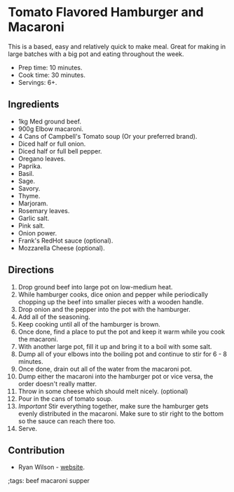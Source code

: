 # Tomato Flavored Hamburger and Macaroni

This is a based, easy and relatively quick to make meal. Great for making in
large batches with a big pot and eating throughout the week.

- Prep time: 10 minutes.
- Cook time: 30 minutes.
- Servings: 6+.

## Ingredients

- 1kg Med ground beef.
- 900g Elbow macaroni.
- 4 Cans of Campbell's Tomato soup (Or your preferred brand).
- Diced half or full onion.
- Diced half or full bell pepper.
- Oregano leaves.
- Paprika.
- Basil.
- Sage.
- Savory.
- Thyme.
- Marjoram.
- Rosemary leaves.
- Garlic salt.
- Pink salt.
- Onion power.
- Frank's RedHot sauce (optional).
- Mozzarella Cheese (optional).

## Directions

1. Drop ground beef into large pot on low-medium heat.
2. While hamburger cooks, dice onion and pepper while periodically chopping up
   the beef into smaller pieces with a wooden handle.
3. Drop onion and the pepper into the pot with the hamburger.
4. Add all of the seasoning.
5. Keep cooking until all of the hamburger is brown.
6. Once done, find a place to put the pot and keep it warm while you cook the
   macaroni.
7. With another large pot, fill it up and bring it to a boil with some salt.
8. Dump all of your elbows into the boiling pot and continue to stir for 6 - 8
   minutes.
9. Once done, drain out all of the water from the macaroni pot.
10. Dump either the macaroni into the hamburger pot or vice versa, the order
    doesn't really matter.
11. Throw in some cheese which should melt nicely. (optional)
12. Pour in the cans of tomato soup.
13. *Important* Stir everything together, make sure the hamburger gets evenly
    distributed in the macaroni. Make sure to stir right to the bottom so the
    sauce can reach there too.
14. Serve.

## Contribution

- Ryan Wilson - [website](https://rdwilson.xyz).

;tags: beef macaroni supper
